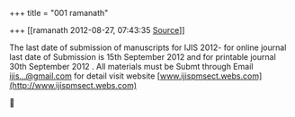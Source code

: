 +++
title = "001 ramanath"

+++
[[ramanath	2012-08-27, 07:43:35 [Source](https://groups.google.com/g/bvparishat/c/PVCYeqsTqx0)]]



The last date of submission of manuscripts for IJIS 2012- for online journal last date of Submission is 15th September 2012 and for printable journal 30th September 2012 . All materials must be Submt through Email [ijis...@gmail.com]() for detail visit website [www.ijispmsect.webs.com](http://www.ijispmsect.webs.com)



